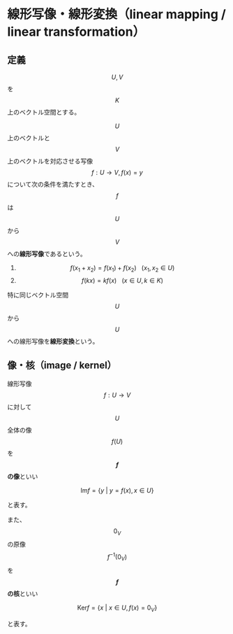 # 線形写像・線形変換（linear mapping / linear transformation）

## 定義

$$U,V$$ を $$K$$ 上のベクトル空間とする。

$$U$$ 上のベクトルと $$V$$ 上のベクトルを対応させる写像 $$f:U\rightarrow V, f(x) = y$$ について次の条件を満たすとき、$$f$$ は $$U$$ から $$V$$ への**線形写像**であるという。

1. $$f(x_1 + x_2) = f(x_1) + f(x_2) \ \ \ (x_1, x_2 \in U)$$
2. $$f(kx) = kf(x) \ \ \ (x \in U, k \in K)$$

特に同じベクトル空間 $$U$$ から $$U$$ への線形写像を**線形変換**という。

## 像・核（image / kernel）

線形写像 $$f:U\rightarrow V$$ に対して $$U$$ 全体の像 $$f(U)$$ を **$$f$$ の像**といい

$$
\mathrm{Im} f = \{y \ | \ y = f(x), x \in U\}
$$

と表す。

また、$$0_V$$ の原像 $$f^{-1}(0_V)$$ を **$$f$$ の核**といい

$$
\mathrm{Ker} f = \{x \ | \ x \in U, f(x) = 0_V\}
$$

と表す。
